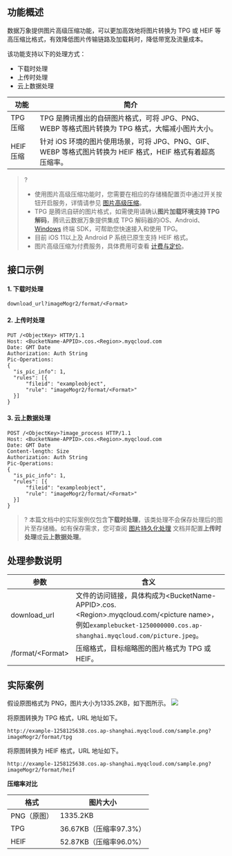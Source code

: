 ## 功能概述

数据万象提供图片高级压缩功能，可以更加高效地将图片转换为 TPG 或 HEIF 等高压缩比格式，有效降低图片传输链路及加载耗时，降低带宽及流量成本。

该功能支持以下的处理方式：

- 下载时处理
- 上传时处理
- 云上数据处理

| 功能 | 简介                       |
| ------ | -------------------------- |
| TPG 压缩 | TPG 是腾讯推出的自研图片格式，可将 JPG、PNG、WEBP 等格式图片转换为 TPG 格式，大幅减小图片大小。 |
| HEIF 压缩 | 针对 iOS 环境的图片使用场景，可将 JPG、PNG、GIF、WEBP 等格式图片转换为 HEIF 格式，HEIF 格式有着超高压缩率。 |

>?
>- 使用图片高级压缩功能时，您需要在相应的存储桶配置页中通过开关按钮开启服务，详情请参见 [图片高级压缩](https://intl.cloud.tencent.com/document/product/1045/40106)。
>- TPG 是腾讯自研的图片格式，如需使用请确认**图片加载环境支持 TPG 解码**，腾讯云数据万象提供集成 TPG 解码器的iOS、Android、[Windows](https://main.qcloudimg.com/raw/851dd252378813d250eeca5ed55ffd36/TPG_win_SDK.zip) 终端 SDK，可帮助您快速接入和使用 TPG。
>- 目前 iOS 11以上及 Android P 系统已原生支持 HEIF 格式。
>- 图片高级压缩为付费服务，具体费用可查看 [计费与定价](https://intl.cloud.tencent.com/document/product/1045/33431)。

## 接口示例

#### 1. 下载时处理

```plaintext
download_url?imageMogr2/format/<Format>
```

#### 2. 上传时处理

```http
PUT /<ObjectKey> HTTP/1.1
Host: <BucketName-APPID>.cos.<Region>.myqcloud.com
Date: GMT Date
Authorization: Auth String
Pic-Operations: 
{
  "is_pic_info": 1,
  "rules": [{
      "fileid": "exampleobject",
      "rule": "imageMogr2/format/<Format>"
  }]
}
```

#### 3. 云上数据处理

```http
POST /<ObjectKey>?image_process HTTP/1.1
Host: <BucketName-APPID>.cos.<Region>.myqcloud.com
Date: GMT Date
Content-length: Size
Authorization: Auth String
Pic-Operations: 
{
  "is_pic_info": 1,
  "rules": [{
      "fileid": "exampleobject",
      "rule": "imageMogr2/format/<Format>"
  }]
}
```

>? 本篇文档中的实际案例仅包含**下载时处理**，该类处理不会保存处理后的图片至存储桶。如有保存需求，您可查阅 [图片持久化处理](https://intl.cloud.tencent.com/document/product/1045/33695) 文档并配置**上传时处理**或**云上数据处理**。

## 处理参数说明

| 参数                 | 含义                                                         |
| -------------------- | ------------------------------------------------------------ |
| download_url | 文件的访问链接，具体构成为&lt;BucketName-APPID>.cos.&lt;Region>.myqcloud.com/&lt;picture name>，<br>例如`examplebucket-1250000000.cos.ap-shanghai.myqcloud.com/picture.jpeg`。 |
| /format/&lt;Format>  | 压缩格式，目标缩略图的图片格式为 TPG 或 HEIF。 |


## 实际案例

假设原图格式为 PNG，图片大小为1335.2KB，如下图所示。
![](https://main.qcloudimg.com/raw/8d539dcbea299f55ea786feb26f5c21b.png)

将原图转换为 TPG 格式，URL 地址如下。

```plaintext
http://example-1258125638.cos.ap-shanghai.myqcloud.com/sample.png?imageMogr2/format/tpg
```
将原图转换为 HEIF 格式，URL 地址如下。

```plaintext
http://example-1258125638.cos.ap-shanghai.myqcloud.com/sample.png?imageMogr2/format/heif
```

**压缩率对比**

| 格式 | 图片大小                       |
| ------ | -------------------------- |
| PNG（原图） | 1335.2KB |
| TPG | 36.67KB（压缩率97.3%） |
| HEIF | 52.87KB（压缩率96.0%） |
